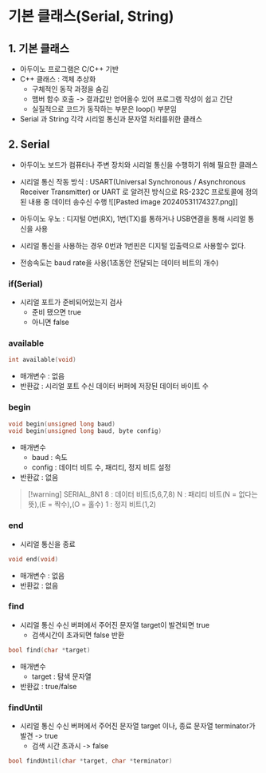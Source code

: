 # 기본 클래스(Serial, String)

## 1. 기본 클래스
- 아두이노 프로그램은 C/C++ 기반
- C++ 클래스 : 객체 추상화 
	- 구체적인 동작 과정을 숨김
	- 맴버 함수 호출 -> 결과값만 얻어올수 있어 프로그램 작성이 쉽고 간단
	- 실질적으로 코드가 동작하는 부분은 loop() 부분임
- Serial 과 String 각각 시리얼 통신과 문자열 처리를위한 클래스

## 2. Serial
- 아두이노 보드가 컴퓨터나 주변 장치와 시리얼 통신을 수행하기 위해 필요한 클래스
- 시리얼 통신 작동 방식 : USART(Universal Synchronous / Asynchronous Receiver Transmitter) or UART 로 알려진 방식으로 RS-232C 프로토콜에 정의된 내용 중 데이터 송수신 수행
![[Pasted image 20240531174327.png]]

- 아두이노 우노 : 디지털 0번(RX), 1번(TX)를 통하거나 USB연결을 통해 시리얼 통신을 사용
- 시리얼 통신을 사용하는 경우 0번과 1번핀은 디지털 입출력으로 사용할수 없다.
- 전송속도는 baud rate을 사용(1초동안 전달되는 데이터 비트의 개수)

### if(Serial)
- 시리얼 포트가 준비되어있는지 검사
	- 준비 됐으면 true
	- 아니면 false
### available
```C
int available(void)
```
- 매개변수 : 없음
- 반환값 : 시리얼 포트 수신 데이터 버퍼에 저장된 데이터 바이트 수

### begin
```C
void begin(unsigned long baud)
void begin(unsigned long baud, byte config)
```
- 매개변수
	- baud : 속도
	- config : 데이터 비트 수, 패리티, 정지 비트 설정
- 반환값 : 없음

>[!warning] SERIAL_8N1
>8 : 데이터 비트(5,6,7,8)
>N : 패리티 비트(N = 없다는 뜻),(E = 짝수),(O = 홀수)
>1 : 정지 비트(1,2)

### end
- 시리얼 통신을 종료
```C
void end(void)
```
- 매개변수 : 없음
- 반환값 : 없음

### find
- 시리얼 통신 수신 버퍼에서 주어진 문자열 target이 발견되면 true
	- 검색시간이 초과되면 false 반환
```C
bool find(char *target)
```
- 매개변수
	- target : 탐색 문자열
- 반환값 : true/false

### findUntil
- 시리얼 통신 수신 버퍼에서 주어진 문자열 target 이나, 종료 문자열 terminator가 발견 -> true
	- 검색 시간 초과시 -> false
```C
bool findUntil(char *target, char *terminator)
```


